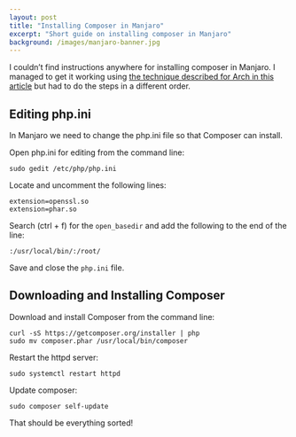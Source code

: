 ```yaml
---
layout: post
title: "Installing Composer in Manjaro"
excerpt: "Short guide on installing composer in Manjaro"
background: /images/manjaro-banner.jpg
---
```


I couldn’t find instructions anywhere for installing composer in
Manjaro. I managed to get it working using [the technique described for
Arch in this article] but had to do the steps in a different order.

Editing php.ini
---------------

In Manjaro we need to change the php.ini file so that Composer can
install.

Open php.ini for editing from the command line:

    sudo gedit /etc/php/php.ini

Locate and uncomment the following lines:

    extension=openssl.so
    extension=phar.so

Search (ctrl + f) for the `open_basedir` and add the following to the
end of the line:

    :/usr/local/bin/:/root/

Save and close the `php.ini` file.

Downloading and Installing Composer
-----------------------------------

Download and install Composer from the command line:

    curl -sS https://getcomposer.org/installer | php
    sudo mv composer.phar /usr/local/bin/composer

Restart the httpd server:

    sudo systemctl restart httpd

Update composer:

    sudo composer self-update

That should be everything sorted!

  [the technique described for Arch in this article]: https://coderwall.com/p/-hwixa
